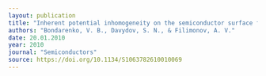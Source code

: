 ```yaml
---
layout: publication
title: "Inherent potential inhomogeneity on the semiconductor surface for equilibrium impurity distribution."
authors: "Bondarenko, V. B., Davydov, S. N., & Filimonov, A. V."
date: 20.01.2010
year: 2010
journal: "Semiconductors"
source: https://doi.org/10.1134/S1063782610010069
---
```

